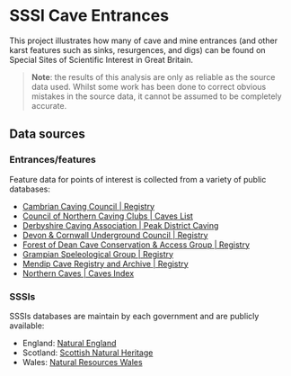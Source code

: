 # SSSI Cave Entrances
This project illustrates how many of cave and mine entrances (and other karst features such as sinks, resurgences, and digs) can be found on Special Sites of Scientific Interest in Great Britain.

> **Note**: the results of this analysis are only as reliable as the source data used. Whilst some work has been done to correct obvious mistakes in the source data, it cannot be assumed to be completely accurate.

## Data sources
### Entrances/features
Feature data for points of interest is collected from a variety of public databases:
- [Cambrian Caving Council | Registry](https://www.cambriancavingcouncil.org.uk/registry/ccr_registry.php)
- [Council of Northern Caving Clubs | Caves List](https://cncc.org.uk/caving/caves/index.php?keyword=&sort=last_updated%20DESC)
- [Derbyshire Caving Association | Peak District Caving](https://peakdistrictcaving.info/home/the-caves/search)
- [Devon & Cornwall Underground Council | Registry](https://dcuc.org.uk/registry/r/registrysearch.php)
- [Forest of Dean Cave Conservation & Access Group | Registry](https://www.fodccag.org.uk/registry/registrysearch.php)
- [Grampian Speleological Group | Registry](https://registry.gsg.org.uk/sr/registrysearch.php)
- [Mendip Cave Registry and Archive | Registry](https://www.mcra.org.uk/registry/registrysearch.php)
- [Northern Caves | Caves Index](https://northerncaves.co.uk/caves/)

### SSSIs
SSSIs databases are maintain by each government and are publicly available:
- England: [Natural England](https://naturalengland-defra.opendata.arcgis.com/datasets/Defra::sites-of-special-scientific-interest-england/about)
- Scotland: [Scottish Natural Heritage](https://gateway.snh.gov.uk/natural-spaces/dataset.jsp?dsid=SSSI)
- Wales: [Natural Resources Wales](https://lle.gov.wales/catalogue/item/ProtectedSitesSitesOfSpecialScientificInterest/?lang=en)
